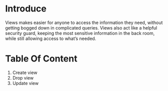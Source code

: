 # Introduce
Views makes easier for anyone to access the information they need, without getting bogged down in complicated queries. Views also act like a helpful security guard, keeping the most sensitive information in the back room, while still allowing access to what’s needed.
# Table Of Content
1. Create view
2. Drop view
3. Update view
